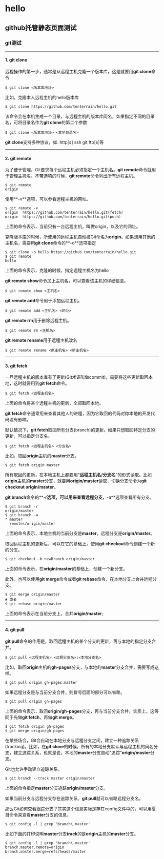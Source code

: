 # hello
## github托管静态页面测试
### git测试

***

#### 1. git clone

远程操作的第一步，通常是从远程主机克隆一个版本库，这是就要用**git clone**命令

`$ git clone <版本库地址>`

比如，克隆本人远程主机的hello版本库

`$ git clone https://github.com/tenterrain/hello.git`

该命令会在本机生成一个目录，与远程主机的版本库同名，如果指定不同的目录名，可将目录名作为**git 
clone**的第二个参数

`$ git clone <版本库地址> <本地目录名>`

**git clone**支持多种协议，如: http[s] ssh git ftp[s]等

***

#### 2. git remote

为了便于管理，Git要求每个远程主机必须指定一个主机名。**git remote**命令就用于管理主机名。不带选项的时候，**git remote**命令列出所有远程主机。

	$ git remote
	origin

使用**-v**选项，可以参看远程主机的网址。

	$ git remote -v
	origin  https://github.com/tenterrain/hello.git(fetch)
	origin  https://github.com/tenterrain/hello.git(push)

上面的命令表示，当前只有一台远程主机，叫做origin，以及它的网址。

克隆版本库的时候，所使用的远程主机自动被Git命名为**origin**。如果想用其他的主机名，需要用**git clone**命令的**-o**选项指定

	$ git clone -o hello https://github.com/tenterrain/hello.git
	$ git remote
	hello

上面的命令表示，克隆的时候，指定远程主机名为hello

**git remote show**命令加上主机名，可以查看该主机的详细信息。

`$ git remote show <主机名>`

**git remote add**命令用于添加远程主机。

`$ git remote add <主机名> <网址>`

**git remote rm**用于删除远程主机。

`$ git remote rm <主机名>`

**git remote rename**用于远程主机改名

`$ git remote rename <原主机名> <新主机名>`

***

#### 3. git fetch

一旦远程主机的版本库有了更新(Git术语叫做commit)，需要将这些更新取回本地，这时就要用到**git fetch**命令。

`$ git fetch <远程主机名>`

上面的命令将某个远程主机的更新，全部取回本地。

**git fetch**命令通常用来查看其他人的进程，因为它取回的代码对你本地的开发代码没有影响。

默认情况下，**git fetch**取回所有分支(branch)的更新。如果只想取回特定分支的更新，可以指定分支名。

`$ git fetch <远程主机名> <分支名>`

比如，取回**origin**主机的**master**分支。

`$ git fetch origin master`

所有取回的更新，在本地主机上都要用"**远程主机名/分支名**"的形式读取。比如**origin**主机的**master**分支，就要用**origin/master**读取，切换分支命令为**git checkout origin/master**。

**git branch**命令的**-r**选项，可以用来查看远程分支，**-a**选项查看所有分支。

	$ git branch -r
	origin/master
	$ git branch -a
	* master
	  remotes/origin/master

上面的命令表示，本地主机的当前分支是**master**，远程分支是**origin/master**。

取回远程主机的更新后，可以在它的基础上，使用**git checkout**命令创建一个新的分支。

`$ git checkout -b newBranch origin/master`

上面的命令表示，在**origin/master**的基础上，创建一个新分支。

此外，也可以使用**git merge**命令或者**git rebase**命令，在本地分支上合并远程分支。

	$ git merge origin/master
	# 或者
	$ git rebase origin/master

上面的命令表示在当前分支上，合并**origin/master**;

***

#### 4. git pull

**git pull**命令的作用是，取回远程主机的某个分支的更新，再与本地的指定分支合并。

`$ git pull <远程主机名> <远程分支名>:<本地分支名>`

比如，取回**origin**主机的**gh-pages**分支，与本地的**master**分支合并，需要写成这样。

`$ git pull origin gh-pages:master`

如果远程分支是与当前分支合并，则冒号后面的部分可以省略。

`$ git pull origin gh-pages`

上面的命令表示，取回**origin/gh-pages**分支，再与当前分支合并。实质上，这等同于先做**git fetch**，再做**git merge**。

	$ git fetch origin gh-pages
	$ git merge origin/gh-pages

在某些场合，Git会自动在本地分支与远程分支之间，建立一种追踪关系(tracking)。比如，在**git clone**的时候，所有的本地分支默认与远程主机的同名分支，建立追踪关系，也就是说，本地的**master**分支自动"追踪"**origin/master**分支。

Git也允许手动建立追踪关系。

`$ git branch --track master origin/master`

上面的命令指定**master**分支追踪**origin/master**分支。

如果当前分支与远程分支存在追踪关系，**git pull**就可以省略远程分支名。

那么Git如何查看跟踪分支？其实这个信息实际是存在config文件中的，可以用夏目命令来查看**master**分支的信息。

`$ git config -l | grep 'branch\.master'`

比如下面的打印说明**master**分支**track**的是**origin**主机的**master**分支。

	$ git config -l | grep 'branch\.master'
	branch.master.remote=origin
	branch.master.merge=refs/heads/master
